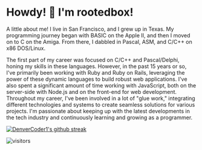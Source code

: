 # Howdy! 🤠 I'm rootedbox!

A little about me! I live in San Francisco, and I grew up in Texas. My programming journey began with BASIC on the Apple II, and then I moved on to C on the Amiga. From there, I dabbled in Pascal, ASM, and C/C++ on x86 DOS/Linux.

The first part of my career was focused on C/C++ and Pascal/Delphi, honing my skills in these languages. However, in the past 15 years or so, I've primarily been working with Ruby and Ruby on Rails, leveraging the power of these dynamic languages to build robust web applications. I've also spent a significant amount of time working with JavaScript, both on the server-side with Node.js and on the front-end for web development. Throughout my career, I've been involved in a lot of "glue work," integrating different technologies and systems to create seamless solutions for various projects. I'm passionate about keeping up with the latest developments in the tech industry and continuously learning and growing as a programmer.

[![DenverCoder1's github streak](https://github-readme-streak-stats.herokuapp.com/?user=rootedbox&theme=blue-green)](https://github.com/DenverCoder1/github-readme-streak-stats)

![visitors](https://visitor-badge.glitch.me/badge?page_id=rootedbox.github.profile)
